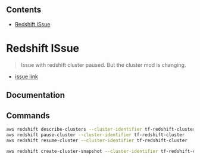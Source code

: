 <!-- START doctoc generated TOC please keep comment here to allow auto update -->
<!-- DON'T EDIT THIS SECTION, INSTEAD RE-RUN doctoc TO UPDATE -->
## Contents

- [Redshift ISsue](#redshift-issue)

<!-- END doctoc generated TOC please keep comment here to allow auto update -->

# Redshift ISsue

> Issue with redshift cluster paused. But the cluster mod is changing.

- [issue link](https://github.com/hashicorp/terraform-provider-aws/issues/20944)

## Documentation

## Commands

```sh
aws redshift describe-clusters --cluster-identifier tf-redshift-cluster
aws redshift pause-cluster --cluster-identifier tf-redshift-cluster
aws redshift resume-cluster --cluster-identifier tf-redshift-cluster

aws redshift create-cluster-snapshot --cluster-identifier tf-redshift-cluster --snapshot-identifier tf-issue-20944

```